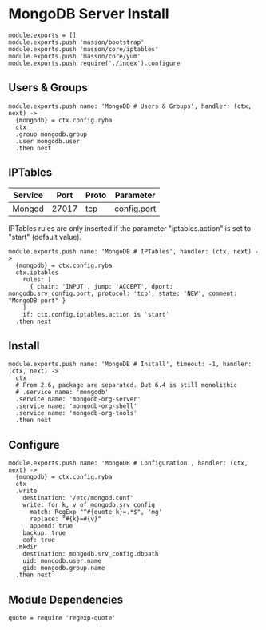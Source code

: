 
# MongoDB Server Install

    module.exports = []
    module.exports.push 'masson/bootstrap'
    module.exports.push 'masson/core/iptables'
    module.exports.push 'masson/core/yum'
    module.exports.push require('./index').configure

## Users & Groups

    module.exports.push name: 'MongoDB # Users & Groups', handler: (ctx, next) ->
      {mongodb} = ctx.config.ryba
      ctx
      .group mongodb.group
      .user mongodb.user
      .then next

## IPTables

| Service       | Port  | Proto | Parameter       |
|---------------|-------|-------|-----------------|
| Mongod        | 27017 |  tcp  |  config.port    |

IPTables rules are only inserted if the parameter "iptables.action" is set to
"start" (default value).

    module.exports.push name: 'MongoDB # IPTables', handler: (ctx, next) ->
      {mongodb} = ctx.config.ryba
      ctx.iptables
        rules: [
          { chain: 'INPUT', jump: 'ACCEPT', dport: mongodb.srv_config.port, protocol: 'tcp', state: 'NEW', comment: "MongoDB port" }
        ]
        if: ctx.config.iptables.action is 'start'
      .then next

## Install

    module.exports.push name: 'MongoDB # Install', timeout: -1, handler: (ctx, next) ->
      ctx
      # From 2.6, package are separated. But 6.4 is still monolithic
      # .service name: 'mongodb'
      .service name: 'mongodb-org-server'
      .service name: 'mongodb-org-shell'
      .service name: 'mongodb-org-tools'
      .then next

## Configure

    module.exports.push name: 'MongoDB # Configuration', handler: (ctx, next) ->
      {mongodb} = ctx.config.ryba
      ctx
      .write
        destination: '/etc/mongod.conf'
        write: for k, v of mongodb.srv_config
          match: RegExp "^#{quote k}=.*$", 'mg'
          replace: "#{k}=#{v}"
          append: true
        backup: true
        eof: true
      .mkdir
        destination: mongodb.srv_config.dbpath
        uid: mongodb.user.name
        gid: mongodb.group.name
      .then next

## Module Dependencies

    quote = require 'regexp-quote'
